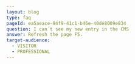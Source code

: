 ```yaml
---
layout: blog
type: faq
pageId: ea5aeace-94f9-41c1-b46e-40de8009e834
question: I can´t see my new entry in the CMS
answer: Refresh the page F5.
target-audience:
  - VISITOR
  - PROFESSIONAL
---
```

